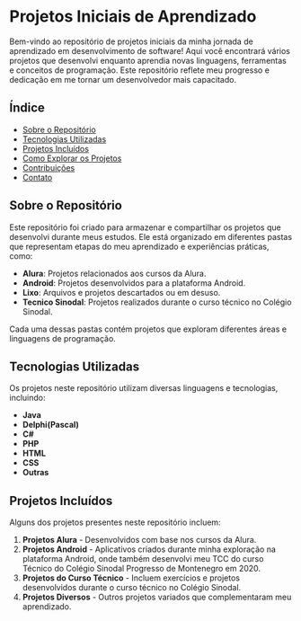# Projetos Iniciais de Aprendizado

Bem-vindo ao repositório de projetos iniciais da minha jornada de aprendizado em desenvolvimento de software! Aqui você encontrará vários projetos que desenvolvi enquanto aprendia novas linguagens, ferramentas e conceitos de programação. Este repositório reflete meu progresso e dedicação em me tornar um desenvolvedor mais capacitado.

## Índice
- [Sobre o Repositório](#sobre-o-repositório)
- [Tecnologias Utilizadas](#tecnologias-utilizadas)
- [Projetos Incluídos](#projetos-incluídos)
- [Como Explorar os Projetos](#como-explorar-os-projetos)
- [Contribuições](#contribuições)
- [Contato](#contato)

## Sobre o Repositório
Este repositório foi criado para armazenar e compartilhar os projetos que desenvolvi durante meus estudos. Ele está organizado em diferentes pastas que representam etapas do meu aprendizado e experiências práticas, como:

- **Alura**: Projetos relacionados aos cursos da Alura.
- **Android**: Projetos desenvolvidos para a plataforma Android.
- **Lixo**: Arquivos e projetos descartados ou em desuso.
- **Tecnico Sinodal**: Projetos realizados durante o curso técnico no Colégio Sinodal.

Cada uma dessas pastas contém projetos que exploram diferentes áreas e linguagens de programação.

## Tecnologias Utilizadas
Os projetos neste repositório utilizam diversas linguagens e tecnologias, incluindo:

- **Java**
- **Delphi(Pascal)**
- **C#**
- **PHP**
- **HTML**
- **CSS**
- **Outras**

## Projetos Incluídos
Alguns dos projetos presentes neste repositório incluem:

1. **Projetos Alura** - Desenvolvidos com base nos cursos da Alura.
2. **Projetos Android** - Aplicativos criados durante minha exploração na plataforma Android, onde também desenvolvi meu TCC do curso Técnico do Colégio Sinodal Progresso de Montenegro em 2020.
3. **Projetos do Curso Técnico** - Incluem exercícios e projetos desenvolvidos durante o curso técnico no Colégio Sinodal.
4. **Projetos Diversos** - Outros projetos variados que complementaram meu aprendizado.
